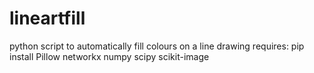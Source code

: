 # lineartfill
python script to automatically fill colours on a line drawing
requires:
pip install Pillow networkx numpy scipy scikit-image
